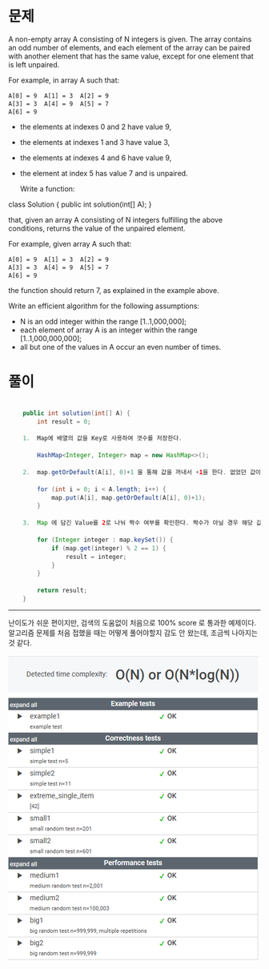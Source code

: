 # 문제

A non-empty array A consisting of N integers is given. The array contains an odd number of elements, and each element of the array can be paired with another element that has the same value, except for one element that is left unpaired.

For example, in array A such that:

    A[0] = 9  A[1] = 3  A[2] = 9
    A[3] = 3  A[4] = 9  A[5] = 7
    A[6] = 9

  - the elements at indexes 0 and 2 have value 9,
  - the elements at indexes 1 and 3 have value 3,
  - the elements at indexes 4 and 6 have value 9,
  - the element at index 5 has value 7 and is unpaired.

    Write a function:

class Solution { public int solution(int[] A); }

that, given an array A consisting of N integers fulfilling the above conditions, returns the value of the unpaired element.

For example, given array A such that:

    A[0] = 9  A[1] = 3  A[2] = 9
    A[3] = 3  A[4] = 9  A[5] = 7
    A[6] = 9

the function should return 7, as explained in the example above.

Write an efficient algorithm for the following assumptions:

  - N is an odd integer within the range [1..1,000,000];
  - each element of array A is an integer within the range [1..1,000,000,000];
  - all but one of the values in A occur an even number of times.

# 풀이

```java

    public int solution(int[] A) {
        int result = 0;
    
    1.  Map에 배열의 값을 Key로 사용하여 갯수를 저장한다.
        
        HashMap<Integer, Integer> map = new HashMap<>();
    
    2.  map.getOrDefault(A[i], 0)+1 을 통해 값을 꺼내서 +1을 한다. 없었던 값이면 Default 로 0 을 가져온 뒤 1을 더한다. 
    
        for (int i = 0; i < A.length; i++) {
            map.put(A[i], map.getOrDefault(A[i], 0)+1);
        }
    
    3.  Map 에 담긴 Value를 2로 나눠 짝수 여부를 확인한다. 짝수가 아닐 경우 해당 값 return
        
        for (Integer integer : map.keySet()) {
            if (map.get(integer) % 2 == 1) {
                result = integer;
            }
        }
    
        return result;
    }

```
---

난이도가 쉬운 편이지만, 검색의 도움없이 처음으로 100% score 로 통과한 예제이다.  
알고리즘 문제를 처음 접했을 때는 어떻게 풀어야할지 감도 안 왔는데, 조금씩 나아지는 것 같다.


![images](../../../images/img.png)